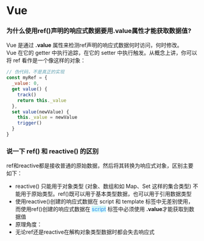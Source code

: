 # Vue
### 为什么使用ref()声明的响应式数据要用.value属性才能获取数据值?

Vue 是通过 **.value** 属性来检测ref声明的响应式数据何时访问，何时修改。<br/>
Vue 在它的 getter 中执行追踪，在它的 setter 中执行触发。从概念上讲，你可以将 ref 看作是一个像这样的对象：
```js
// 伪代码，不是真正的实现
const myRef = {
  _value: 0,
  get value() {
    track()
    return this._value
  },
  set value(newValue) {
    this._value = newValue
    trigger()
  }
}
```
### 说一下 ref() 和 reactive() 的区别
ref和reactive都是接收普通的原始数据，然后将其转换为响应式对象，区别主要如下：

- reactive() 只能用于对象类型 (对象、数组和如 Map、Set 这样的集合类型) 不能用于原始类型。ref()既可以用于基本类型数据，也可以用于引用数据类型
- 使用reactive()创建的响应式数据在 script 和 template 标签中无差别使用，而使用ref()创建的响应式数据在 <span style='color:#2f8ef4;background-color:#cef5f7'>script</span> 标签中必须使用 **.value**才能获取到数据值
- 原理角度：
- 无论ref还是reactive在解构对象类型数据时都会失去响应式